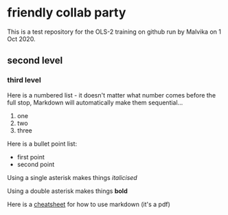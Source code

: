 # friendly collab party

This is a test repository for the OLS-2 training on github run by Malvika on 1 Oct 2020. 

## second level

### third level

Here is a numbered list - it doesn't matter what number comes before the full stop, Markdown will automatically make them sequential...

1. one
2. two 
97. three

Here is a bullet point list:

- first point
- second point

Using a single asterisk makes things *italicised*

Using a double asterisk makes things **bold**

Here is a [cheatsheet](https://guides.github.com/pdfs/markdown-cheatsheet-online.pdf) for how to use markdown (it's a pdf)
